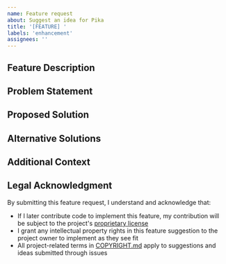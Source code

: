 ```yaml
---
name: Feature request
about: Suggest an idea for Pika
title: '[FEATURE] '
labels: 'enhancement'
assignees: ''
---
```


## Feature Description
<!-- A clear and concise description of what you want to happen -->

## Problem Statement
<!-- Describe the problem this feature would solve -->

## Proposed Solution
<!-- Describe how you envision this feature working -->

## Alternative Solutions
<!-- Any alternative solutions or features you've considered -->

## Additional Context
<!-- Add any other context, screenshots, or mockups about the feature request here -->

## Legal Acknowledgment

By submitting this feature request, I understand and acknowledge that:

- If I later contribute code to implement this feature, my contribution will be subject to the project's [proprietary license](../../LICENSE)
- I grant any intellectual property rights in this feature suggestion to the project owner to implement as they see fit
- All project-related terms in [COPYRIGHT.md](../../COPYRIGHT.md) apply to suggestions and ideas submitted through issues 